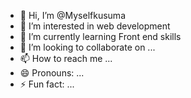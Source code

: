 - 👋 Hi, I’m @Myselfkusuma
- 👀 I’m interested in web development 
- 🌱 I’m currently learning Front end skills
- 💞️ I’m looking to collaborate on ...
- 📫 How to reach me ...
- 😄 Pronouns: ...
- ⚡ Fun fact: ...

<!---
Myselfkusuma/Myselfkusuma is a ✨ special ✨ repository because its `README.md` (this file) appears on your GitHub profile.
You can click the Preview link to take a look at your changes.
--->
